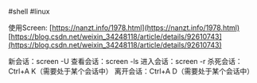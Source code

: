 #shell #linux 

使用Screen: 
	[https://nanzt.info/1978.html](https://nanzt.info/1978.html)
	[https://blog.csdn.net/weixin_34248118/article/details/92610743](https://blog.csdn.net/weixin_34248118/article/details/92610743)

新会话：screen -U
查看会话：screen -ls
进入会话：screen -r <id>
杀死会话：Ctrl+A K（需要处于某个会话中）
离开会话：Ctrl+A D（需要处于某个会话中）